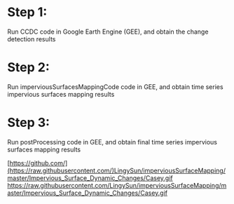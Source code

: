 # Step 1:
Run CCDC code in Google Earth Engine (GEE), and obtain the change detection results
# Step 2:
Run imperviousSurfacesMappingCode code in GEE, and obtain time series impervious surfaces mapping results
# Step 3:
Run postProcessing code in GEE, and obtain final time series impervious surfaces mapping results


[https://github.com/](https://raw.githubusercontent.com/)LingySun/imperviousSurfaceMapping/master/Impervious_Surface_Dynamic_Changes/Casey.gif
https://raw.githubusercontent.com/LingySun/imperviousSurfaceMapping/master/Impervious_Surface_Dynamic_Changes/Casey.gif

